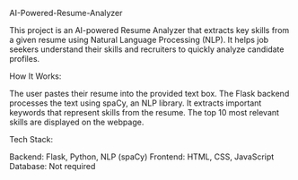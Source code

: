 AI-Powered-Resume-Analyzer

This project is an AI-powered Resume Analyzer that extracts key skills from a given resume using Natural Language Processing (NLP). It helps job seekers understand their skills and recruiters to quickly analyze candidate profiles.

How It Works:

The user pastes their resume into the provided text box.
The Flask backend processes the text using spaCy, an NLP library.
It extracts important keywords that represent skills from the resume.
The top 10 most relevant skills are displayed on the webpage.

Tech Stack:

Backend: Flask, Python, NLP (spaCy)
Frontend: HTML, CSS, JavaScript
Database: Not required
